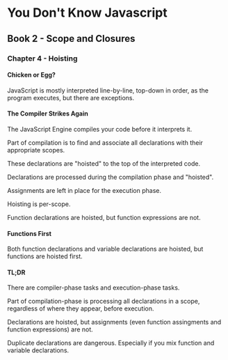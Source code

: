 # You Don't Know Javascript

## Book 2 - Scope and Closures
### Chapter 4 - Hoisting

#### Chicken or Egg?

JavaScript is mostly interpreted line-by-line, top-down in order, as the program executes, but there are exceptions.


#### The Compiler Strikes Again

The JavaScript Engine compiles your code before it interprets it.

Part of compilation is to find and associate all declarations with their appropriate scopes.

These declarations are "hoisted" to the top of the interpreted code.

Declarations are processed during the compilation phase and "hoisted".

Assignments are left in place for the execution phase.

Hoisting is per-scope.  

Function declarations are hoisted, but function expressions are not.


#### Functions First

Both function declarations and variable declarations are hoisted, but functions are hoisted first.


#### TL;DR

There are compiler-phase tasks and execution-phase tasks.

Part of compilation-phase is processing all declarations in a scope, regardless of where they appear, before execution.

Declarations are hoisted, but assignments (even function assingments and function expressions) are not.

Duplicate declarations are dangerous.  Especially if you mix function and variable declarations.

